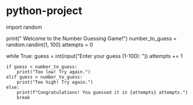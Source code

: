 # python-project
import random

print(" Welcome to the Number Guessing Game!")
number_to_guess = random.randint(1, 100)
attempts = 0

while True:
    guess = int(input("Enter your guess (1-100): "))
    attempts += 1

    if guess < number_to_guess:
        print("Too low! Try again.")
    elif guess > number_to_guess:
        print("Too high! Try again.")
    else:
        print(f"Congratulations! You guessed it in {attempts} attempts.")
        break
